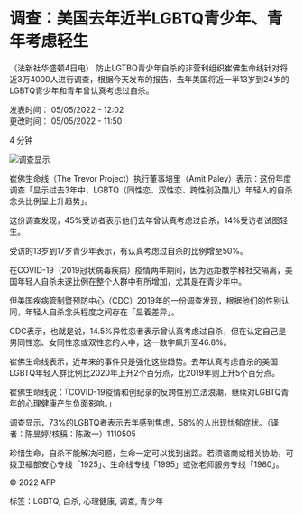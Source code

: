 # 调查：美国去年近半LGBTQ青少年、青年考虑轻生

（法新社华盛顿4日电） 防止LGTBQ青少年自杀的非营利组织崔佛生命线针对将近3万4000人进行调查，根据今天发布的报告，去年美国将近一半13岁到24岁的LGBTQ青少年和青年曾认真考虑过自杀。

发表时间： 05/05/2022 - 12:02  
更改时间： 05/05/2022 - 11:50

4 分钟

![调查显示](https://s.rfi.fr/media/display/020b8dae-e6c1-11ee-a196-005056bfb2b6/w:980/p:16x9/img-default-RFI.jpg)

崔佛生命线（The Trevor Project）执行董事培里（Amit Paley）表示：这份年度调查「显示过去3年中，LGBTQ（同性恋、双性恋、跨性别及酷儿）年轻人的自杀念头比例呈上升趋势」。

这份调查发现，45%受访者表示他们去年曾认真考虑过自杀，14%受访者试图轻生。

受访的13岁到17岁青少年表示，有认真考虑过自杀的比例增至50%。

在COVID-19（2019冠状病毒疾病）疫情两年期间，因为远距教学和社交隔离，美国年轻人自杀未遂比例在整个人群中有所增加，尤其是在青少年中。

但美国疾病管制暨预防中心（CDC）2019年的一份调查发现，根据他们的性别认同，年轻人自杀念头程度之间存在「显着差异」。

CDC表示，也就是说，14.5%异性恋者表示曾认真考虑过自杀，但在认定自己是男同性恋、女同性恋或双性恋的人中，这一数字飙升至46.8%。

崔佛生命线表示，近年来的事件只是强化这些趋势。去年认真考虑自杀的美国LGBTQ年轻人群比例比2020年上升2个百分点，比2019年则上升5个百分点。

崔佛生命线说：「COVID-19疫情和创纪录的反跨性别立法浪潮，继续对LGBTQ青年的心理健康产生负面影响。」

调查显示，73%的LGBTQ者表示去年感到焦虑，58%的人出现忧郁症状。（译者：陈昱婷/核稿：陈政一）1110505

珍惜生命，自杀不能解决问题，生命一定可以找到出路。若须谘商或相关协助，可拨卫福部安心专线「1925」、生命线专线「1995」或张老师服务专线「1980」。 

© 2022 AFP 

标签：LGBTQ, 自杀, 心理健康, 调查, 青少年